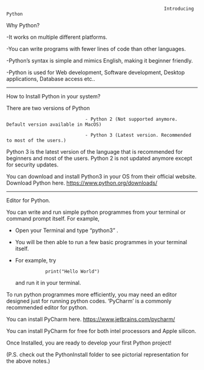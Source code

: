                                                               Introducing Python


Why Python?

-It works on multiple different platforms.

-You can write programs with fewer lines of code than other languages.

-Python’s syntax is simple and mimics English, making it beginner friendly.

-Python is used for Web development, Software development, Desktop applications, Database access etc..

-----------------------------------------------------------------------------------------------------------------------------------------------------------

How to Install Python in your system?

There are two versions of Python 

                                 - Python 2 (Not supported anymore. Default version available in MacOS)
                                 
                                 - Python 3 (Latest version. Recommended to most of the users.)
                                 
		                                                                
Python 3 is the latest version of the language that is recommended for beginners and most of the users. Python 2 is not updated anymore except for security updates.

You can download and install Python3 in your OS from their official website. Download Python here. https://www.python.org/downloads/

--------------------------------------------------------------------------------------------------------------------------------------------------------------------

Editor for Python.


You can write and run simple python programmes from your terminal or command prompt itself. For example,

- Open your Terminal and type “python3” .
- You will be then able to run a few basic programmes in your terminal itself.
- For example, try 
                 
                 print("Hello World")
                 
  and run it in your terminal. 
  


To run python programmes more efficiently, you may need an editor designed just for running python codes. ‘PyCharm’ is a commonly recommended editor for python. 

You can install PyCharm here. https://www.jetbrains.com/pycharm/

You can install PyCharm for free for both intel processors and Apple silicon.

Once Installed, you are ready to develop your first Python project!

(P.S. check out the PythonInstall folder to see pictorial representation for the above notes.)




